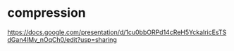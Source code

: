 # compression


https://docs.google.com/presentation/d/1cu0bbORPd14cReH5YckalricEsTSdGan4lMv_nOqCh0/edit?usp=sharing